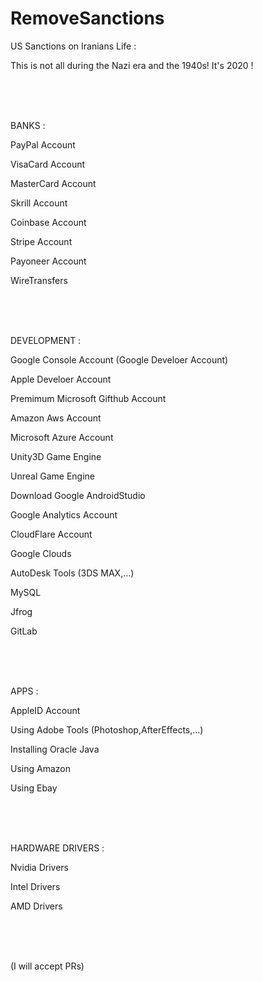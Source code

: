 # RemoveSanctions
US Sanctions on Iranians Life :

This is not all during the Nazi era and the 1940s! It's 2020 !

<br />
<br />
<br />

BANKS :

PayPal Account

VisaCard Account

MasterCard Account

Skrill Account

Coinbase Account

Stripe Account

Payoneer Account

WireTransfers

<br />
<br />
<br />

DEVELOPMENT :

Google Console Account (Google Develoer Account)

Apple Develoer Account

Premimum Microsoft Gifthub Account

Amazon Aws Account

Microsoft Azure Account

Unity3D Game Engine

Unreal Game Engine

Download Google AndroidStudio

Google Analytics Account

CloudFlare Account

Google Clouds

AutoDesk Tools (3DS MAX,...)

MySQL

Jfrog

GitLab

<br />
<br />
<br />

APPS :

AppleID Account

Using Adobe Tools (Photoshop,AfterEffects,...)

Installing Oracle Java

Using Amazon

Using Ebay

<br />
<br />
<br />

HARDWARE DRIVERS :

Nvidia Drivers

Intel Drivers

AMD Drivers


<br />
<br />
<br />

(I will accept PRs)
